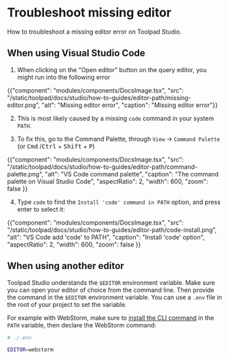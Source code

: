 # Troubleshoot missing editor

<p class="description">How to troubleshoot a missing editor error on Toolpad Studio.</p>

## When using Visual Studio Code

1. When clicking on the "Open editor" button on the query editor, you might run into the following error

{{"component": "modules/components/DocsImage.tsx", "src": "/static/toolpad/docs/studio/how-to-guides/editor-path/missing-editor.png", "alt": "Missing editor error", "caption": "Missing editor error"}}

2. This is most likely caused by a missing `code` command in your system `PATH`.

3. To fix this, go to the Command Palette, through `View` &rarr; `Command Palette` (or <kbd>Cmd</kbd> /<kbd>Ctrl</kbd> + <kbd>Shift</kbd> + <kbd>P</kbd>)

{{"component": "modules/components/DocsImage.tsx", "src": "/static/toolpad/docs/studio/how-to-guides/editor-path/command-palette.png", "alt": "VS Code command palette", "caption": "The command palette on Visual Studio Code", "aspectRatio": 2, "width": 600, "zoom": false }}

4. Type `code` to find the `Install 'code' command in PATH` option, and press enter to select it:

{{"component": "modules/components/DocsImage.tsx", "src": "/static/toolpad/docs/studio/how-to-guides/editor-path/code-install.png", "alt": "VS Code add 'code' to PATH", "caption": "Install 'code' option", "aspectRatio": 2, "width": 600, "zoom": false }}

## When using another editor

Toolpad Studio understands the `$EDITOR` environment variable. Make sure you can open your editor of choice from the command line. Then provide the command in the `$EDITOR` environment variable. You can use a `.env` file in the root of your project to set the variable.

For example with WebStorm, make sure to [install the CLI command](https://www.jetbrains.com/help/webstorm/working-with-the-ide-features-from-command-line.html#standalone) in the `PATH` variable, then declare the WebStorm command:

```bash
# ./.env

EDITOR=webstorm
```

